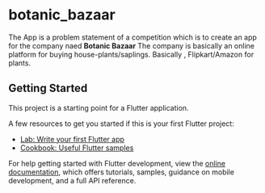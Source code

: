 # botanic_bazaar

The App is a problem statement of a competition which is to create an app for the company naed **Botanic Bazaar**
The company is basically an online platform for buying house-plants/saplings.
Basically , Flipkart/Amazon for plants.

## Getting Started

This project is a starting point for a Flutter application.

A few resources to get you started if this is your first Flutter project:

- [Lab: Write your first Flutter app](https://docs.flutter.dev/get-started/codelab)
- [Cookbook: Useful Flutter samples](https://docs.flutter.dev/cookbook)

For help getting started with Flutter development, view the
[online documentation](https://docs.flutter.dev/), which offers tutorials,
samples, guidance on mobile development, and a full API reference.
